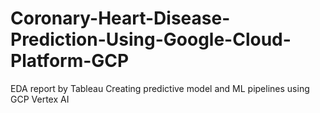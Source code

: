 # Coronary-Heart-Disease-Prediction-Using-Google-Cloud-Platform-GCP
EDA report by Tableau
Creating predictive model and ML pipelines using GCP Vertex AI
